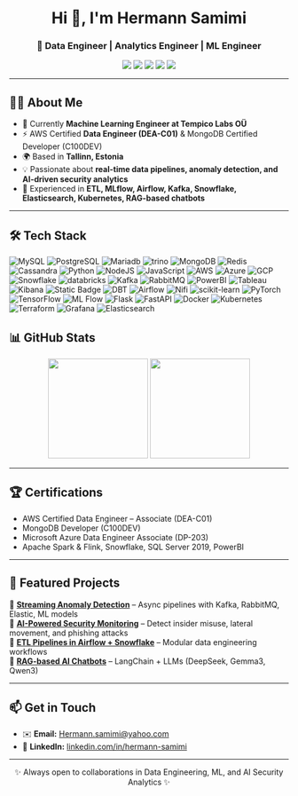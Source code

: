 <!-- Profile Header -->
<h1 align="center">Hi 👋, I'm Hermann Samimi</h1>
<h3 align="center">🚀 Data Engineer | Analytics Engineer | ML Engineer</h3>

<p align="center">
  <a href="mailto:Hermann.samimi@yahoo.com"><img src="https://img.shields.io/badge/Email-D14836?style=for-the-badge&logo=gmail&logoColor=white"/></a>
  <a href="https://www.linkedin.com/in/hermann-samimi-521804192/"><img src="https://img.shields.io/badge/LinkedIn-0077B5?style=for-the-badge&logo=linkedin&logoColor=white"/></a>
  <a href="https://github.com/HermannSamimi"><img src="https://img.shields.io/badge/GitHub-100000?style=for-the-badge&logo=github&logoColor=white"/></a>
  <a href="https://gitlab.com/mohammadtaqipour"><img src="https://img.shields.io/badge/GitLab-330F63?style=for-the-badge&logo=gitlab&logoColor=white"/></a>
  <a href="https://www.kaggle.com/mohammadtaqipour"><img src="https://img.shields.io/badge/Kaggle-20BEFF?style=for-the-badge&logo=kaggle&logoColor=white"/></a>
</p>

---

## 👨‍💻 About Me
- 🔭 Currently **Machine Learning Engineer at Tempico Labs OÜ**  
- ⚡ AWS Certified **Data Engineer (DEA-C01)** & MongoDB Certified Developer (C100DEV)  
- 🌍 Based in **Tallinn, Estonia**  
- 💡 Passionate about **real-time data pipelines, anomaly detection, and AI-driven security analytics**  
- 🎯 Experienced in **ETL, MLflow, Airflow, Kafka, Snowflake, Elasticsearch, Kubernetes, RAG-based chatbots**  

---

## 🛠️ Tech Stack

![MySQL](https://img.shields.io/badge/MySQL-005C84?style=for-the-badge&logo=mysql&logoColor=white)
![PostgreSQL](https://img.shields.io/badge/PostgreSQL-4169E1?style=for-the-badge&logo=postgresql&logoColor=white)
![Mariadb](https://img.shields.io/badge/mariadb-gray?style=for-the-badge&logo=mariadb)
![trino](https://img.shields.io/badge/trino-blue?style=for-the-badge&logo=trino) 
![MongoDB](https://img.shields.io/badge/MongoDB-4EA94B?style=for-the-badge&logo=mongodb&logoColor=white)
![Redis](https://img.shields.io/badge/Redis-DC382D?style=for-the-badge&logo=redis&logoColor=white)
![Cassandra](https://img.shields.io/badge/Apache%20Cassandra-1287B1?style=for-the-badge&logo=apachecassandra&logoColor=white)
![Python](https://img.shields.io/badge/Python-3776AB?style=for-the-badge&logo=python&logoColor=white)
![NodeJS](https://img.shields.io/badge/Node.js-43853D?style=for-the-badge&logo=node.js&logoColor=white)
![JavaScript](https://img.shields.io/badge/JavaScript-F7DF1E?style=for-the-badge&logo=javascript&logoColor=black)
![AWS](https://img.shields.io/badge/AWS-232F3E?style=for-the-badge&logo=amazonaws&logoColor=white)
![Azure](https://img.shields.io/badge/Azure-0078D4?style=for-the-badge&logo=microsoftazure&logoColor=white)
![GCP](https://img.shields.io/badge/Google%20Cloud-4285F4?style=for-the-badge&logo=googlecloud&logoColor=white)
![Snowflake](https://img.shields.io/badge/Snowflake-29B5E8?style=for-the-badge&logo=snowflake&logoColor=white)
![databricks](https://img.shields.io/badge/databricks-white?style=for-the-badge&logo=databricks)
![Kafka](https://img.shields.io/badge/Apache%20Kafka-231F20?style=for-the-badge&logo=apachekafka&logoColor=white)
![RabbitMQ](https://img.shields.io/badge/rabbitmq-gray?style=for-the-badge&logo=rabbitmq)
![PowerBI](https://img.shields.io/badge/PowerBI-F2C811?style=for-the-badge&logo=powerbi&logoColor=black)
![Tableau](https://img.shields.io/badge/Tableau-E97627?style=for-the-badge&logo=tableau&logoColor=white)
![Kibana](https://img.shields.io/badge/Kibana-005571?style=for-the-badge&logo=kibana&logoColor=white)
![Static Badge](https://img.shields.io/badge/looker-white?style=for-the-badge&logo=looker)
![DBT](https://img.shields.io/badge/dbt-%23e3e3e3?style=for-the-badge&logo=dbt)
![Airflow](https://img.shields.io/badge/Apache%20Airflow-017CEE?style=for-the-badge&logo=apacheairflow&logoColor=white)
![Nifi](https://img.shields.io/badge/apachenifi-white?style=for-the-badge&logo=apachenifi)
![scikit-learn](https://img.shields.io/badge/scikit--learn-F7931E?style=for-the-badge&logo=scikitlearn&logoColor=white)
![PyTorch](https://img.shields.io/badge/PyTorch-EE4C2C?style=for-the-badge&logo=pytorch&logoColor=white)
![TensorFlow](https://img.shields.io/badge/TensorFlow-FF6F00?style=for-the-badge&logo=tensorflow&logoColor=white)
![ML Flow](https://img.shields.io/badge/mlflow-white?style=for-the-badge&logo=mlflow)
![Flask](https://img.shields.io/badge/Flask-000000?style=for-the-badge&logo=flask&logoColor=white)
![FastAPI](https://img.shields.io/badge/FastAPI-009688?style=for-the-badge&logo=fastapi&logoColor=white)
![Docker](https://img.shields.io/badge/Docker-2496ED?style=for-the-badge&logo=docker&logoColor=white)
![Kubernetes](https://img.shields.io/badge/Kubernetes-326CE5?style=for-the-badge&logo=kubernetes&logoColor=white)
![Terraform](https://img.shields.io/badge/Terraform-844FBA?style=for-the-badge&logo=terraform&logoColor=white)
![Grafana](https://img.shields.io/badge/Grafana-F46800?style=for-the-badge&logo=grafana&logoColor=white)
![Elasticsearch](https://img.shields.io/badge/Elasticsearch-005571?style=for-the-badge&logo=elasticsearch&logoColor=white)


## 📊 GitHub Stats
<p align="center">
  <img src="https://github-readme-stats.vercel.app/api?username=HermannSamimi&show_icons=true&theme=tokyonight" height="180"/>
  <img src="https://github-readme-streak-stats.herokuapp.com/?user=HermannSamimi&theme=tokyonight" height="180"/>
</p>

---

## 🏆 Certifications
- AWS Certified Data Engineer – Associate (DEA-C01)  
- MongoDB Developer (C100DEV)  
- Microsoft Azure Data Engineer Associate (DP-203)  
- Apache Spark & Flink, Snowflake, SQL Server 2019, PowerBI  

---

## 🌟 Featured Projects
🔹 **[Streaming Anomaly Detection](https://github.com/HermannSamimi/)** – Async pipelines with Kafka, RabbitMQ, Elastic, ML models  
🔹 **[AI-Powered Security Monitoring](https://github.com/HermannSamimi/)** – Detect insider misuse, lateral movement, and phishing attacks  
🔹 **[ETL Pipelines in Airflow + Snowflake](https://github.com/HermannSamimi/)** – Modular data engineering workflows  
🔹 **[RAG-based AI Chatbots](https://github.com/HermannSamimi/)** – LangChain + LLMs (DeepSeek, Gemma3, Qwen3)  

---

## 📫 Get in Touch
- ✉️ **Email:** [Hermann.samimi@yahoo.com](mailto:Hermann.samimi@yahoo.com)  
- 💼 **LinkedIn:** [linkedin.com/in/hermann-samimi](https://www.linkedin.com/in/hermann-samimi-521804192/)  

---

<p align="center">✨ Always open to collaborations in Data Engineering, ML, and AI Security Analytics ✨</p>
